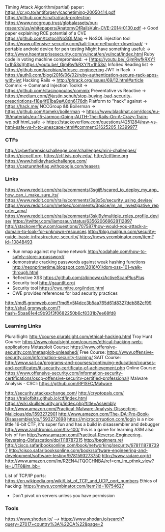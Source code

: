 Timing Attack Algorithm(partial) paper:
  https://cr.yp.to/antiforgery/cachetiming-20050414.pdf
https://github.com/sinatra/rack-protection
https://www.nccgroup.trust/globalassets/our-research/us/whitepapers/AnatomyOfRailsVuln-CVE-2014-0130.pdf
  -> Good paper explaining RCE potential of a CVE
https://github.com/tcstool/NoSQLMap
  -> NoSQL injection tool
https://www.offensive-security.com/kali-linux-nethunter-download/
  -> portable android device for pen testing
Might have something useful:
  -> http://www.hpenterprisesecurity.com/vulncat/en/vulncat/index.html
Ruby code in voting machine compromised:
  -> [https://youtu.be/_GjmRwfkRXY?t=1h53s](https://youtu.be/_GjmRwfkRXY?t=1h53s)
InfoSec Reading list
  -> https://github.com/jacobian/infosec-engineering
JWT in Rack
  -> https://auth0.com/blog/2016/06/02/ruby-authentication-secure-rack-apps-with-jwt
Hacking Rails
  -> http://phrack.org/issues/69/12.html#article
Commix
  -> Command Injection Toolkit
  -> https://github.com/stasinopoulos/commix
Preventative vs Reactive
  -> https://medium.com/@justin.schuh/stop-buying-bad-security-prescriptions-f18e4f61ba9e#.8dn6176dh
Platform to "hack" against
  -> https://hack.me/
NCCGroup && Boilerman
  -> https://github.com/tomekr/boilerman
  -> https://www.blackhat.com/docs/eu-15/materials/eu-15-Jarmoc-Going-AUTH-The-Rails-On-A-Crazy-Train-wp.pdf
html_safe
  -> https://stackoverflow.com/questions/4251284/raw-vs-html-safe-vs-h-to-unescape-html#comment31625205_12399977

### CTFs

http://cyberforensicschallenge.com/challenges/mini-challenges/
https://picoctf.org 
https://ctf.isis.poly.edu/ 
http://ctftime.org
https://www.holidayhackchallenge.com/
https://capturetheflag.withgoogle.com/teasers

### Links
https://www.reddit.com/r/rails/comments/3sgij5/scared_to_deploy_my_app_how_can_i_make_sure_its/
https://www.reddit.com/r/rails/comments/3s3x5x/security_using_devise/
https://www.reddit.com/r/netsec/comments/3psice/im_an_investigative_reporter_ama/
https://www.reddit.com/r/rails/comments/3skj9y/multiple_roles_profile_devise/
https://twitter.com/liamosaur/status/635620669628112897
http://stackoverflow.com/questions/707587/how-would-you-attack-a-domain-to-look-for-unknown-resources
http://blog.mailgun.com/security-guide-basic-infrastructure-security/
  https://news.ycombinator.com/item?id=10848493
- Run nmap against my home network
http://codahale.com/how-to-safely-store-a-password/
- demonstrate cracking passwords against weak hashing functions
http://neonprimetime.blogspot.com/2016/01/dom-xss-101-walk-through.html
- Reflective XSS
https://github.com/albinowax/ActiveScanPlusPlus
- Security tool
http://gauntlt.org/
- Security tool
https://cwe.mitre.org/index.html
- CWE provides references for bad security practices

http://md5.gromweb.com/?md5=5f4dcc3b5aa765d61d8327deb882cf99
http://sha1.gromweb.com/?hash=5baa61e4c9b93f3f0682250b6cf8331b7ee68fd8

### Learning Links

PluralSight: http://course.pluralsight.com/ethical-hacking.html
Troy Hunt Course: https://www.pluralsight.com/courses/ethical-hacking-web-applications
Metasploit Course: https://www.offensive-security.com/metasploit-unleashed/
Free Course: https://www.offensive-security.com/information-security-training/
SAIT Course: http://www.sait.ca/programs-and-courses/continuing-education/courses-and-certificates/it-security-certificate-of-achievement.php
Online Course: https://www.offensive-security.com/information-security-certifications/oscp-offensive-security-certified-professional/
Malware Analysis - CSCI: https://github.com/RPISEC/Malware

http://security.stackexchange.com/
http://cryptopals.com/
https://trailofbits.github.io/ctf/index.html
https://wiki.skullsecurity.org/index.php?title=Assembly
http://www.amazon.com/Practical-Malware-Analysis-Dissecting-Malicious/dp/1593272901
http://www.amazon.com/The-IDA-Pro-Book-Disassembler/dp/1593272898
https://microcorruption.com/login is a nice little 16-bit CTF, it's super fun and has a build in disassembler and debugger
http://www.zachtronics.com/tis-100/ this is a game for learning ASM also lots of fun
http://www.amazon.com/Practical-Reverse-Engineering-Reversing-Obfuscation/dp/1118787315
http://beginners.re/
http://cisco.safaribooksonline.com/book/networking/security/9781118787397
http://cisco.safaribooksonline.com/book/software-engineering-and-development/software-testing/9781593273750
http://www.radare.org/r/
http://www.amazon.com/lm/R2EN4JTQOCHNBA/ref=cm_lm_pthnk_view?ie=UTF8&lm_bb=

List of TCP/IP ports: https://en.wikipedia.org/wiki/List_of_TCP_and_UDP_port_numbers
Ethics of hacking: https://news.ycombinator.com/item?id=10754627
  * Don't pivot on servers unless you have permission

### Tools

https://www.shodan.io/
--> https://www.shodan.io/search?query=27017+country%3A%22CA%22&page=2
